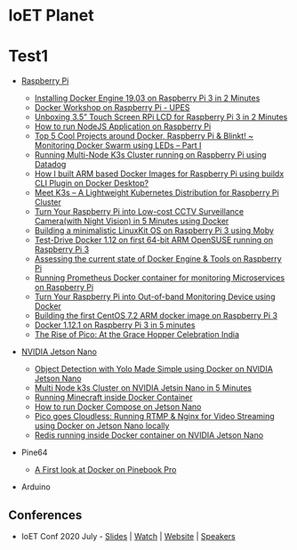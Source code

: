 # IoET Planet 
# Test1
- [Raspberry Pi](https://github.com/collabnix/ioetplanet/blob/master/raspberrypi/README.md)
  - [Installing Docker Engine 19.03 on Raspberry Pi 3 in 2 Minutes](https://collabnix.com/installing-docker-18-09-3-on-raspberry-pi-in-2-minutes/)
  - [Docker Workshop on Raspberry Pi - UPES](https://collabnix.com/docker-workshop-on-iot-university-of-petroleum-and-energy-studies-dehradun/)
  - [Unboxing 3.5” Touch Screen RPi LCD for Raspberry Pi 3 in 2 Minutes](https://collabnix.com/rpi-lcd-configuration-for-raspberry-pi-3/)
  - [How to run NodeJS Application on Raspberry Pi](https://github.com/collabnix/ioetplanet/blob/master/raspberrypi/README.md)
  - [Top 5 Cool Projects around Docker, Raspberry Pi & Blinkt! ~ Monitoring Docker Swarm using LEDs – Part I](https://collabnix.com/top-5-cool-projects-around-docker-raspberry-pi-blinkt-monitoring-docker-swarm-using-leds-part-i/)
  - [Running Multi-Node K3s Cluster running on Raspberry Pi using Datadog](https://collabnix.com/monitoring-multi-node-k3s-cluster-running-on-iot-using-datadog/)
  - [How I built ARM based Docker Images for Raspberry Pi using buildx CLI Plugin on Docker Desktop?](https://collabnix.com/building-arm-based-docker-images-on-docker-desktop-made-possible-using-buildx/)
  - [Meet K3s – A Lightweight Kubernetes Distribution for Raspberry Pi Cluster](https://collabnix.com/get-started-with-k3s-a-lightweight-kubernetes-distribution-for-raspberry-pi-cluster/)
  - [Turn Your Raspberry Pi into Low-cost CCTV Surveillance Camera(with Night Vision) in 5 Minutes using Docker](https://collabnix.com/turn-your-raspberry-pi-into-low-cost-cctv-surveillance-camerawith-night-vision-in-5-minutes-using-docker/)
  - [Building a minimalistic LinuxKit OS on Raspberry Pi 3 using Moby](https://collabnix.com/building-linuxkit-os-on-raspberry-pi/)
  - [Test-Drive Docker 1.12 on first 64-bit ARM OpenSUSE running on Raspberry Pi 3](https://collabnix.com/test-drive-docker-1-12-on-first-64-bit-arm-os-running-on-raspberry-pi-3/)
  - [Assessing the current state of Docker Engine & Tools on Raspberry Pi](https://collabnix.com/assessing-the-current-state-of-docker-engine-tools-on-raspberry-pi/)
  - [Running Prometheus Docker container for monitoring Microservices on Raspberry Pi](https://collabnix.com/running-prometheus-docker-image-for-monitoring-microservices-on-raspberry-pi/)
  - [Turn Your Raspberry Pi into Out-of-band Monitoring Device using Docker](https://collabnix.com/turn-your-raspberry-pi-into-out-of-band-monitoring-device-using-docker/)
  - [Building the first CentOS 7.2 ARM docker image on Raspberry Pi 3](https://collabnix.com/running-docker-on-raspberry-pi-3-with-centos-7-as-a-base-image/)
  - [Docker 1.12.1 on Raspberry Pi 3 in 5 minutes](https://collabnix.com/docker-1-12-1-on-raspberry-pi-3-in-5-minutes/)
  - [The Rise of Pico: At the Grace Hopper Celebration India](https://collabnix.com/the-rise-of-pico-at-the-grace-hopper-celebration-india/)


- [NVIDIA Jetson Nano](https://github.com/collabnix/ioetplanet/blob/master/nvidia/jetsonnano/README.md)
  - [Object Detection with Yolo Made Simple using Docker on NVIDIA Jetson Nano](https://collabnix.com/object-detection-with-yolo-using-docker-19-03-on-nvidia-jetson-nano/)
  - [Multi Node k3s Cluster on NVIDIA Jetsin Nano in 5 Minutes](https://collabnix.com/multi-node-k3s-cluster-on-nvidia-jetson-nano-in-5-minutes/)
  - [Running Minecraft inside Docker Container](https://github.com/collabnix/ioetplanet/blob/master/nvidia/jetsonnano/minecraft/README.md)
  - [How to run Docker Compose on Jetson Nano](https://github.com/collabnix/ioetplanet/blob/master/nvidia/jetsonnano/README.md#installing-docker-compose-on-nvidia-jetson-nano)
  - [Pico goes Cloudless: Running RTMP & Nginx for Video Streaming using Docker on Jetson Nano locally](https://collabnix.com/running-rtmp-nginx-for-video-streaming-using-docker-on-jetson-nano/)
  - [Redis running inside Docker container on NVIDIA Jetson Nano](https://collabnix.com/running-redis-inside-docker-container-on-jetson-nano/)


- Pine64

    - [A First look at Docker on Pinebook Pro](https://github.com/collabnix/ioetplanet/blob/master/pine64/docker/install.md)


- Arduino

## Conferences



- IoET Conf 2020 July - [Slides](https://github.com/collabnix/ioetplanet/blob/master/2020/july/README.md) | [Watch](https://www.youtube.com/watch?v=zPzp5wb3nnc&t=3769s) | [Website](https://conf.ioetplanet.com/) | [Speakers](https://conf.ioetplanet.com/speakers.html)  <br>




